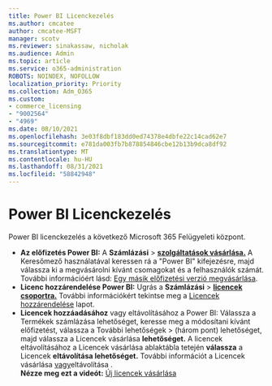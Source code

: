 ```yaml
---
title: Power BI Licenckezelés
ms.author: cmcatee
author: cmcatee-MSFT
manager: scotv
ms.reviewer: sinakassaw, nicholak
ms.audience: Admin
ms.topic: article
ms.service: o365-administration
ROBOTS: NOINDEX, NOFOLLOW
localization_priority: Priority
ms.collection: Adm_O365
ms.custom:
- commerce_licensing
- "9002564"
- "4969"
ms.date: 08/10/2021
ms.openlocfilehash: 3e03f8dbf183dd0ed74378e4dbfe22c14cad62e7
ms.sourcegitcommit: e781da003fb7b878854846cbe12b13b9dca8df92
ms.translationtype: MT
ms.contentlocale: hu-HU
ms.lasthandoff: 08/31/2021
ms.locfileid: "58842948"
---
```

# <a name="power-bi-license-management"></a>Power BI Licenckezelés

Power BI licenckezelés a következő Microsoft 365 Felügyeleti központ.

- **Az előfizetés Power BI:** A **Számlázási** \> **[szolgáltatások vásárlása.](https://go.microsoft.com/fwlink/p/?linkid=868433)** A Keresőmező használatával keressen rá a "Power BI" kifejezésre, majd válassza ki a megvásárolni kívánt csomagokat és a felhasználók számát. További információért lásd: [Egy másik előfizetési verzió megvásárlása](https://docs.microsoft.com/microsoft-365/commerce/try-or-buy-microsoft-365#buy-a-different-subscription).
- **Licenc hozzárendelése Power BI:** Ugrás a **Számlázási**  >  **[licencek csoportra.](https://go.microsoft.com/fwlink/p/?linkid=842264)** További információkért tekintse meg a [Licencek hozzárendelése](https://docs.microsoft.com/microsoft-365/admin/manage/assign-licenses-to-users) lapot.
- **Licencek hozzáadásához** vagy eltávolításához a Power BI: Válassza a Termékek számlázása lehetőséget, keresse meg a módosítani kívánt előfizetést, válassza a További lehetőségek   >  **[](https://go.microsoft.com/fwlink/p/?linkid=842054)**(három pont) lehetőséget, majd válassza a Licencek vásárlása **lehetőséget.**  A licencek eltávolításához a Licencek vásárlása ablaktábla tetején **válassza** a Licencek **eltávolítása lehetőséget.** További információt a Licencek vásárlása [vagy](https://docs.microsoft.com/microsoft-365/commerce/licenses/buy-licenses)eltávolítása .\
**Nézze meg ezt a videót:** [Új licencek vásárlása](https://go.microsoft.com/fwlink/p/?linkid=2154857)